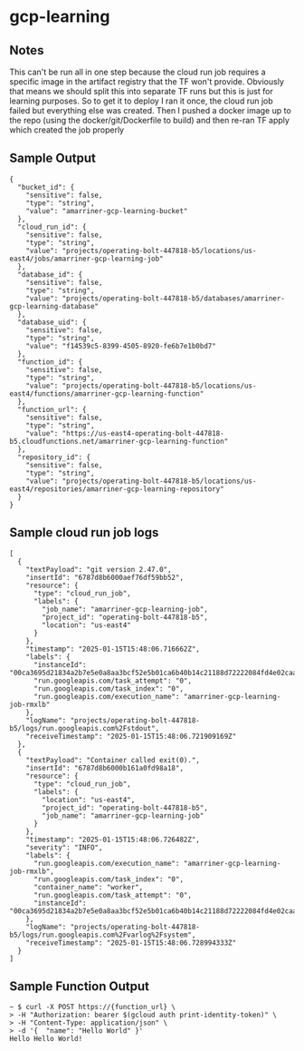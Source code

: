 # gcp-learning

## Notes

This can't be run all in one step because the cloud run job requires a specific
image in the artifact registry that the TF won't provide. Obviously that means
we should split this into separate TF runs but this is just for learning purposes.
So to get it to deploy I ran it once, the cloud run job failed but everything
else was created. Then I pushed a docker image up to the repo (using the
docker/git/Dockerfile to build) and then re-ran TF apply which created the job properly

## Sample Output

``` Context:json
{
  "bucket_id": {
    "sensitive": false,
    "type": "string",
    "value": "amarriner-gcp-learning-bucket"
  },
  "cloud_run_id": {
    "sensitive": false,
    "type": "string",
    "value": "projects/operating-bolt-447818-b5/locations/us-east4/jobs/amarriner-gcp-learning-job"
  },
  "database_id": {
    "sensitive": false,
    "type": "string",
    "value": "projects/operating-bolt-447818-b5/databases/amarriner-gcp-learning-database"
  },
  "database_uid": {
    "sensitive": false,
    "type": "string",
    "value": "f14539c5-8399-4505-8920-fe6b7e1b0bd7"
  },
  "function_id": {
    "sensitive": false,
    "type": "string",
    "value": "projects/operating-bolt-447818-b5/locations/us-east4/functions/amarriner-gcp-learning-function"
  },
  "function_url": {
    "sensitive": false,
    "type": "string",
    "value": "https://us-east4-operating-bolt-447818-b5.cloudfunctions.net/amarriner-gcp-learning-function"
  },
  "repository_id": {
    "sensitive": false,
    "type": "string",
    "value": "projects/operating-bolt-447818-b5/locations/us-east4/repositories/amarriner-gcp-learning-repository"
  }
}
```

## Sample cloud run job logs

``` Context: json
[
  {
    "textPayload": "git version 2.47.0",
    "insertId": "6787d8b6000aef76df59bb52",
    "resource": {
      "type": "cloud_run_job",
      "labels": {
        "job_name": "amarriner-gcp-learning-job",
        "project_id": "operating-bolt-447818-b5",
        "location": "us-east4"
      }
    },
    "timestamp": "2025-01-15T15:48:06.716662Z",
    "labels": {
      "instanceId": "00ca3695d21834a2b7e5e0a8aa3bcf52e5b01ca6b40b14c21188d72222084fd4e02caa9d03b5f247efe3d997d0c1b023a1b8a835934fc79dba3e9a9b7a157e9ccfc3e190",
      "run.googleapis.com/task_attempt": "0",
      "run.googleapis.com/task_index": "0",
      "run.googleapis.com/execution_name": "amarriner-gcp-learning-job-rmxlb"
    },
    "logName": "projects/operating-bolt-447818-b5/logs/run.googleapis.com%2Fstdout",
    "receiveTimestamp": "2025-01-15T15:48:06.721909169Z"
  },
  {
    "textPayload": "Container called exit(0).",
    "insertId": "6787d8b6000b161a0fd98a18",
    "resource": {
      "type": "cloud_run_job",
      "labels": {
        "location": "us-east4",
        "project_id": "operating-bolt-447818-b5",
        "job_name": "amarriner-gcp-learning-job"
      }
    },
    "timestamp": "2025-01-15T15:48:06.726482Z",
    "severity": "INFO",
    "labels": {
      "run.googleapis.com/execution_name": "amarriner-gcp-learning-job-rmxlb",
      "run.googleapis.com/task_index": "0",
      "container_name": "worker",
      "run.googleapis.com/task_attempt": "0",
      "instanceId": "00ca3695d21834a2b7e5e0a8aa3bcf52e5b01ca6b40b14c21188d72222084fd4e02caa9d03b5f247efe3d997d0c1b023a1b8a835934fc79dba3e9a9b7a157e9ccfc3e190"
    },
    "logName": "projects/operating-bolt-447818-b5/logs/run.googleapis.com%2Fvarlog%2Fsystem",
    "receiveTimestamp": "2025-01-15T15:48:06.728994333Z"
  }
]
```

## Sample Function Output

```
~ $ curl -X POST https://{function_url} \
> -H "Authorization: bearer $(gcloud auth print-identity-token)" \
> -H "Content-Type: application/json" \
> -d '{  "name": "Hello World" }'
Hello Hello World!
```

